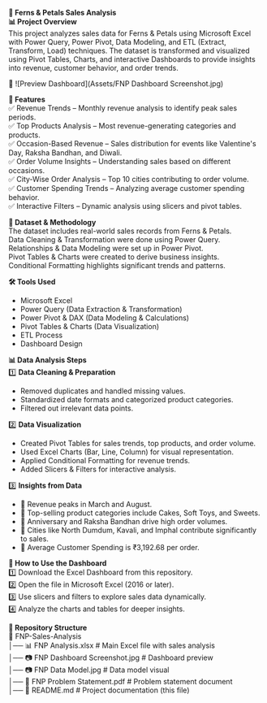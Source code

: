 **🚀 Ferns & Petals Sales Analysis**  
**📊 Project Overview**  
This project analyzes sales data for Ferns & Petals using Microsoft Excel with Power Query, Power Pivot, Data Modeling, and ETL (Extract, Transform, Load) techniques. The dataset is transformed and visualized using Pivot Tables, Charts, and interactive Dashboards to provide insights into revenue, customer behavior, and order trends.  

👀 ![Preview Dashboard](Assets/FNP Dashboard Screenshot.jpg)

**📌 Features**  
✅ Revenue Trends – Monthly revenue analysis to identify peak sales periods.  
✅ Top Products Analysis – Most revenue-generating categories and products.  
✅ Occasion-Based Revenue – Sales distribution for events like Valentine's Day, Raksha Bandhan, and Diwali.  
✅ Order Volume Insights – Understanding sales based on different occasions.  
✅ City-Wise Order Analysis – Top 10 cities contributing to order volume.  
✅ Customer Spending Trends – Analyzing average customer spending behavior.  
✅ Interactive Filters – Dynamic analysis using slicers and pivot tables.

**📂 Dataset & Methodology**  
The dataset includes real-world sales records from Ferns & Petals.  
Data Cleaning & Transformation were done using Power Query.  
Relationships & Data Modeling were set up in Power Pivot.  
Pivot Tables & Charts were created to derive business insights.  
Conditional Formatting highlights significant trends and patterns.

**🛠️ Tools Used**  
- Microsoft Excel  
- Power Query (Data Extraction & Transformation)  
- Power Pivot & DAX (Data Modeling & Calculations)  
- Pivot Tables & Charts (Data Visualization)  
- ETL Process  
- Dashboard Design

**📊 Data Analysis Steps**  
1️⃣ **Data Cleaning & Preparation**  
- Removed duplicates and handled missing values.  
- Standardized date formats and categorized product categories.  
- Filtered out irrelevant data points.

2️⃣ **Data Visualization**  
- Created Pivot Tables for sales trends, top products, and order volume.  
- Used Excel Charts (Bar, Line, Column) for visual representation.  
- Applied Conditional Formatting for revenue trends.  
- Added Slicers & Filters for interactive analysis.

3️⃣ **Insights from Data**  
- 📌 Revenue peaks in March and August.  
- 📌 Top-selling product categories include Cakes, Soft Toys, and Sweets.  
- 📌 Anniversary and Raksha Bandhan drive high order volumes.  
- 📌 Cities like North Dumdum, Kavali, and Imphal contribute significantly to sales.  
- 📌 Average Customer Spending is ₹3,192.68 per order.

**🎯 How to Use the Dashboard**  
1️⃣ Download the Excel Dashboard from this repository.  
2️⃣ Open the file in Microsoft Excel (2016 or later).  
3️⃣ Use slicers and filters to explore sales data dynamically.  
4️⃣ Analyze the charts and tables for deeper insights.

**📌 Repository Structure**  
📂 FNP-Sales-Analysis  
│── 📊 FNP Analysis.xlsx # Main Excel file with sales analysis  
│── 📷 FNP Dashboard Screenshot.jpg # Dashboard preview  
│── 📷 FNP Data Model.jpg # Data model visual  
│── 📄 FNP Problem Statement.pdf # Problem statement document  
│── 📜 README.md # Project documentation (this file)
